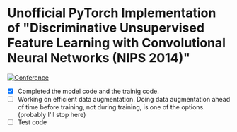 # Unofficial PyTorch Implementation of "Discriminative Unsupervised Feature Learning with Convolutional Neural Networks (NIPS 2014)"
[![Conference](https://img.shields.io/badge/NIPS-2014-4b44ce)](https://papers.nips.cc/paper_files/paper/2014/hash/07563a3fe3bbe7e3ba84431ad9d055af-Abstract.html)

- [x] Completed the model code and the trainig code.
- [ ] Working on efficient data augmentation. Doing data augmentation ahead of time before training, not during training, is one of the options. (probably I'll stop here) 
- [ ] Test code